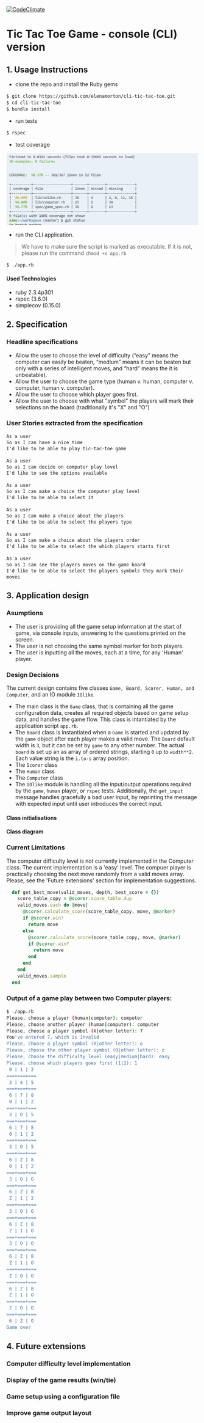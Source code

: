 [![CodeClimate](https://codeclimate.com/github/elenamorton/cli-tic-tac-toe/badges/gpa.svg)](https://codeclimate.com/github/elenamorton/cli-tic-tac-toe)


# Tic Tac Toe Game - console (CLI) version

## 1. Usage Instructions
* clone the repo and install the Ruby gems
```sh
$ git clone https://github.com/elenamorton/cli-tic-tac-toe.git
$ cd cli-tic-tac-toe
$ bundle install
```
* run tests
```sh
$ rspec
```
* test coverage

![Test coverage](./docs/coverage_new.png)

* run the CLI application.
> We have to make sure the script is marked as executable. If it is not, please run the command `chmod +x app.rb`
```sh
$ ./app.rb
```

#### Used Technologies
* ruby 2.3.4p301
* rspec (3.6.0)
* simplecov (0.15.0)

## 2. Specification

### Headline specifications
* Allow the user to choose the level of difficulty (“easy” means the computer can easily be beaten, “medium” means it can be beaten but only with a series of intelligent moves, and “hard” means the it is unbeatable).
* Allow the user to choose the game type (human v. human, computer v. computer, human v. computer).
* Allow the user to choose which player goes first.
* Allow the user to choose with what "symbol" the players will mark their selections on the board (traditionally it's "X" and "O")

### User Stories extracted from the specification

```
As a user
So as I can have a nice time
I'd like to be able to play tic-tac-toe game

As a user
So as I can decide on computer play level
I'd like to see the options available

As a user
So as I can make a choice the computer play level
I'd like to be able to select it

As a user
So as I can make a choice about the players
I'd like to be able to select the players type

As a user
So as I can make a choice about the players order
I'd like to be able to select the which players starts first

As a user
So as I can see the players moves on the game board
I'd like to be able to select the players symbols they mark their moves
```

## 3. Application design

### Asumptions
* The user is providing all the game setup information at the start of game, via console inputs, answering to the questions printed on the screen.
* The user is not choosing the same symbol marker for both players.
* The user is inputting all the moves, each at a time, for any 'Human' player.

### Design Decisions
The current design contains five classes `Game, Board, Scorer, Human, and Computer`,  and an IO module `IOlike`.
* The main class is the `Game` class, that is containing all the game configuration data, creates all required objects based on game setup data, and handles the game flow.
This class is intantiated by the application script `app.rb`.
* The `Board` class is instantiated when a `Game` is started and updated by the `game` object after each player makes a valid move. The `Board` default width is `3`, but it can be set by `game` to any other number.
The actual `board` is set up an as array of ordered strings, starting `0` up to `width**2`. Each value string is the `i.to-s` array position.
* The `Scorer` class
* The `Human` class
* The `Computer` class
* The `IOlike` module is handling all the input/output operations required by the `game`, `human` player, or `rspec` tests. Additionally, the `get_input` message handles gracefully a bad user input, by reprinting the message with expected input until user introduces the correct input. 

#### Class initialisations
#### Class diagram

### Current Limitations
The computer difficulty level is not currently implemented in the Computer class. The current implementation is a 'easy' level. The compuer player is practically choosing the next move randomly from a valid moves array.
Please, see the 'Future extensions' section for implementation suggestions.

```ruby
  def get_best_move(valid_moves, depth, best_score = {})
    score_table_copy = @scorer.score_table.dup
    valid_moves.each do |move|
      @scorer.calculate_score(score_table_copy, move, @marker)
      if @scorer.win?
        return move
      else
        @scorer.calculate_score(score_table_copy, move, @marker)
        if @scorer.win?
          return move
        end
      end
    end
    valid_moves.sample
  end
```

### Output of a game play between two Computer players:

```sh
$ ./app.rb
Please, choose a player (human|computer): computer
Please, choose another player (human|computer): computer
Please, choose a player symbol (X|other letter): 7
You've entered 7, which is invalid
Please, choose a player symbol (X|other letter): o
Please, choose the other player symbol (O|other letter): z
Please, choose the difficulty level (easy|medium|hard): easy
Please, choose which players goes first (1|2): 1
 0 | 1 | 2 
===+===+===
 3 | 4 | 5 
===+===+===
 6 | 7 | 8 
 0 | 1 | 2 
===+===+===
 3 | O | 5 
===+===+===
 6 | 7 | 8 
 0 | 1 | 2 
===+===+===
 3 | O | 5 
===+===+===
 6 | Z | 8 
 0 | 1 | 2 
===+===+===
 3 | O | O 
===+===+===
 6 | Z | 8 
 Z | 1 | 2 
===+===+===
 3 | O | O 
===+===+===
 6 | Z | 8 
 Z | 1 | O 
===+===+===
 3 | O | O 
===+===+===
 6 | Z | 8 
 Z | 1 | O 
===+===+===
 Z | O | O 
===+===+===
 6 | Z | 8 
 Z | 1 | O 
===+===+===
 Z | O | O 
===+===+===
 6 | Z | O 
Game over
```
## 4. Future extensions

### Computer difficulty level implementation
### Display of the game results (win/tie)
### Game setup using a configuration file
### Improve game output layout
